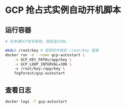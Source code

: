 # GCP 抢占式实例自动开机脚本

## 运行容器

```bash
# 先申请GCP账号密钥，类型选JSON，

mkdir /root/key # 密钥文件放到 /root/key 里面
docker run -d --name gcp-autostart \
    -e GCP_KEY_PATH=/app/key \
    -e GCP_LOOP_INTERVAL=300 \ 
    -v /root/key:/app/key \
    fogforest/gcp-autostart
```

## 查看日志

```bash
docker logs -f gcp-autostart
```


